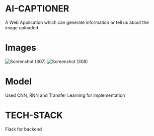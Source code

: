 ﻿# AI-CAPTIONER

A Web Application which can generate information or tell us about the image uploaded

# Images

![Screenshot (307)](https://user-images.githubusercontent.com/59499244/137895586-77b38db1-8c34-449a-bd75-a6db30f504c1.png)
![Screenshot (308)](https://user-images.githubusercontent.com/59499244/137895603-257d5ac5-93ca-4978-bbde-713ca8cecab6.png)

# Model

Used CNN, RNN and Transfer Learning for implementation

# TECH-STACK

Flask for backend

